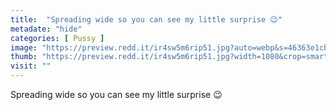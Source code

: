 ```yaml
---
title:  "Spreading wide so you can see my little surprise 😉"
metadate: "hide"
categories: [ Pussy ]
image: "https://preview.redd.it/ir4sw5m6rip51.jpg?auto=webp&s=46363e1cb493ecda433d244aab0a23d6392e909e"
thumb: "https://preview.redd.it/ir4sw5m6rip51.jpg?width=1080&crop=smart&auto=webp&s=ac01b8b4882a1bccd4be2fbdef6b690df7c71b28"
visit: ""
---
```

Spreading wide so you can see my little surprise 😉
